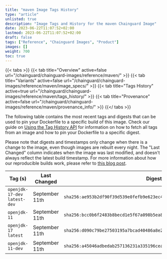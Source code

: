 ```yaml
---
title: "maven Image Tags History"
type: "article"
unlisted: true
description: "Image Tags and History for the maven Chainguard Image"
date: 2023-06-22T11:07:52+02:00
lastmod: 2023-06-22T11:07:52+02:00
draft: false
tags: ["Reference", "Chainguard Images", "Product"]
images: []
weight: 700
toc: true
---
```


{{< tabs >}}
{{< tab title="Overview" active=false url="/chainguard/chainguard-images/reference/maven/" >}}
{{< tab title="Variants" active=false url="/chainguard/chainguard-images/reference/maven/image_specs/" >}}
{{< tab title="Tags History" active=true url="/chainguard/chainguard-images/reference/maven/tags_history/" >}}
{{< tab title="Provenance" active=false url="/chainguard/chainguard-images/reference/maven/provenance_info/" >}}
{{</ tabs >}}

The following table contains the most recent tags and digests that can be used to pin your Dockerfile to a specific build of this image. Check our guide on [Using the Tag History API](/chainguard/chainguard-images/using-the-tag-history-api/) for information on how to fetch all tags from an image and how to pin your Dockerfile to a specific digest.

Please note that digests and timestamps only change when there is a change to the image, even though images are rebuilt every night. The "Last Changed" column indicates when the image was last modified, and doesn't always reflect the latest build timestamp. For more information about how our reproducible builds work, please refer to [this blog post](https://www.chainguard.dev/unchained/reproducing-chainguards-reproducible-image-builds).

| Tag (s)                        | Last Changed   | Digest                                                                    |
|--------------------------------|----------------|---------------------------------------------------------------------------|
|  `openjdk-17-dev` `latest-dev` | September 11th | `sha256:ae953b2df90f39d539e0fefb9e623ec4cc78d1e8a42a7c2246f625fe319b8102` |
|  `openjdk-11`                  | September 11th | `sha256:bcc0b6f2483b8becd1e5f67a098b5ea85239deb33e1d6d953b4b675b69f009a3` |
|  `openjdk-17` `latest`         | September 11th | `sha256:d090c79be27503195a7bcad40486a8e271d9c9149e9d005052e626a82b321a25` |
|  `openjdk-11-dev`              | September 11th | `sha256:a45046adbedab257136231a335196cea63a9fc7beaf5bd1f036e7e993ad7c8e6` |

